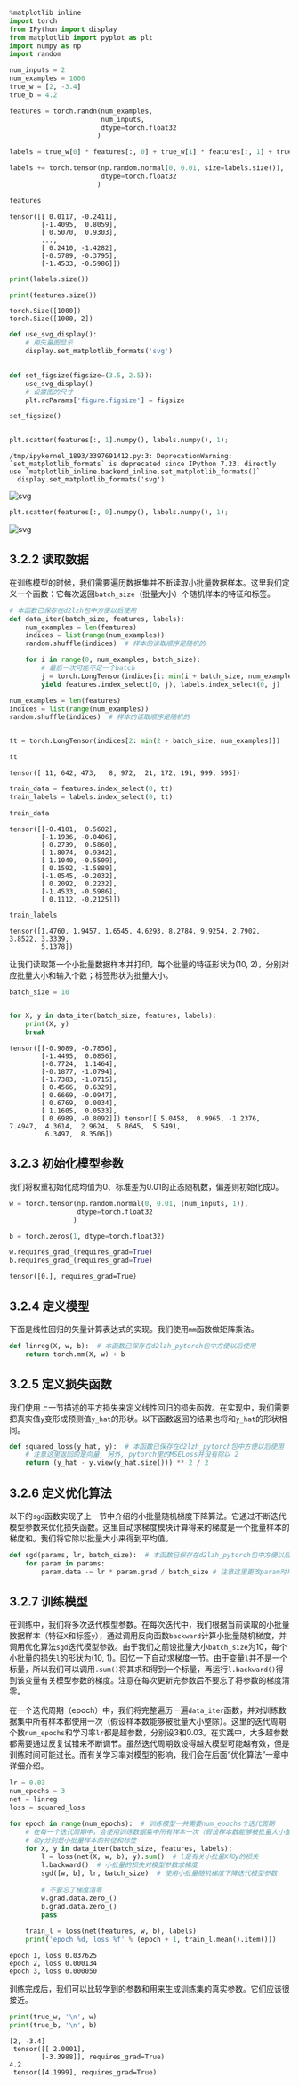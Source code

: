 ```python
%matplotlib inline
import torch
from IPython import display
from matplotlib import pyplot as plt
import numpy as np
import random
```


```python
num_inputs = 2
num_examples = 1000
true_w = [2, -3.4]
true_b = 4.2

features = torch.randn(num_examples, 
                       num_inputs, 
                       dtype=torch.float32
                      )

labels = true_w[0] * features[:, 0] + true_w[1] * features[:, 1] + true_b

labels += torch.tensor(np.random.normal(0, 0.01, size=labels.size()), 
                       dtype=torch.float32
                      )
```


```python
features
```




    tensor([[ 0.0117, -0.2411],
            [-1.4095,  0.8059],
            [ 0.5070,  0.9303],
            ...,
            [ 0.2410, -1.4282],
            [-0.5789, -0.3795],
            [-1.4533, -0.5986]])




```python
print(labels.size())

print(features.size())
```

    torch.Size([1000])
    torch.Size([1000, 2])



```python
def use_svg_display():
    # 用矢量图显示
    display.set_matplotlib_formats('svg')

    
def set_figsize(figsize=(3.5, 2.5)):
    use_svg_display()
    # 设置图的尺寸
    plt.rcParams['figure.figsize'] = figsize
```


```python
set_figsize()


plt.scatter(features[:, 1].numpy(), labels.numpy(), 1);
```

    /tmp/ipykernel_1893/3397691412.py:3: DeprecationWarning: `set_matplotlib_formats` is deprecated since IPython 7.23, directly use `matplotlib_inline.backend_inline.set_matplotlib_formats()`
      display.set_matplotlib_formats('svg')



    
![svg](02_1_%E7%BA%BF%E6%80%A7%E5%9B%9E%E5%BD%92_%E6%89%8B%E5%8A%A8%E5%AE%9E%E7%8E%B0_files/02_1_%E7%BA%BF%E6%80%A7%E5%9B%9E%E5%BD%92_%E6%89%8B%E5%8A%A8%E5%AE%9E%E7%8E%B0_5_1.svg)
    



```python
plt.scatter(features[:, 0].numpy(), labels.numpy(), 1);
```


    
![svg](02_1_%E7%BA%BF%E6%80%A7%E5%9B%9E%E5%BD%92_%E6%89%8B%E5%8A%A8%E5%AE%9E%E7%8E%B0_files/02_1_%E7%BA%BF%E6%80%A7%E5%9B%9E%E5%BD%92_%E6%89%8B%E5%8A%A8%E5%AE%9E%E7%8E%B0_6_0.svg)
    


## 3.2.2 读取数据

在训练模型的时候，我们需要遍历数据集并不断读取小批量数据样本。这里我们定义一个函数：它每次返回`batch_size`（批量大小）个随机样本的特征和标签。


```python
# 本函数已保存在d2lzh包中方便以后使用
def data_iter(batch_size, features, labels):
    num_examples = len(features)
    indices = list(range(num_examples))
    random.shuffle(indices)  # 样本的读取顺序是随机的

    for i in range(0, num_examples, batch_size):
        # 最后一次可能不足一个batch
        j = torch.LongTensor(indices[i: min(i + batch_size, num_examples)]) 
        yield features.index_select(0, j), labels.index_select(0, j)

```


```python
num_examples = len(features)
indices = list(range(num_examples))
random.shuffle(indices)  # 样本的读取顺序是随机的


tt = torch.LongTensor(indices[2: min(2 + batch_size, num_examples)]) 

tt
```




    tensor([ 11, 642, 473,   8, 972,  21, 172, 191, 999, 595])




```python
train_data = features.index_select(0, tt)
train_labels = labels.index_select(0, tt)

train_data
```




    tensor([[-0.4101,  0.5602],
            [-1.1936, -0.0406],
            [-0.2739,  0.5860],
            [ 1.8074,  0.9342],
            [ 1.1040, -0.5509],
            [ 0.1592, -1.5889],
            [-1.0545, -0.2032],
            [ 0.2092,  0.2232],
            [-1.4533, -0.5986],
            [ 0.1112, -0.2125]])




```python
train_labels
```




    tensor([1.4760, 1.9457, 1.6545, 4.6293, 8.2784, 9.9254, 2.7902, 3.8522, 3.3339,
            5.1378])



让我们读取第一个小批量数据样本并打印。每个批量的特征形状为(10, 2)，分别对应批量大小和输入个数；标签形状为批量大小。


```python
batch_size = 10


for X, y in data_iter(batch_size, features, labels):
    print(X, y)
    break
```

    tensor([[-0.9089, -0.7856],
            [-1.4495,  0.0856],
            [-0.7724,  1.1464],
            [-0.1877, -1.0794],
            [-1.7383, -1.0715],
            [ 0.4566,  0.6329],
            [ 0.6669, -0.0947],
            [ 0.6769,  0.0034],
            [ 1.1605,  0.0533],
            [ 0.6989, -0.8092]]) tensor([ 5.0458,  0.9965, -1.2376,  7.4947,  4.3614,  2.9624,  5.8645,  5.5491,
             6.3497,  8.3506])


## 3.2.3 初始化模型参数

我们将权重初始化成均值为0、标准差为0.01的正态随机数，偏差则初始化成0。


```python
w = torch.tensor(np.random.normal(0, 0.01, (num_inputs, 1)), 
                 dtype=torch.float32
                )

b = torch.zeros(1, dtype=torch.float32)
```


```python
w.requires_grad_(requires_grad=True)
b.requires_grad_(requires_grad=True) 
```




    tensor([0.], requires_grad=True)



## 3.2.4 定义模型

下面是线性回归的矢量计算表达式的实现。我们使用`mm`函数做矩阵乘法。


```python
def linreg(X, w, b):  # 本函数已保存在d2lzh_pytorch包中方便以后使用
    return torch.mm(X, w) + b
```

## 3.2.5 定义损失函数

我们使用上一节描述的平方损失来定义线性回归的损失函数。在实现中，我们需要把真实值`y`变形成预测值`y_hat`的形状。以下函数返回的结果也将和`y_hat`的形状相同。


```python
def squared_loss(y_hat, y):  # 本函数已保存在d2lzh_pytorch包中方便以后使用
    # 注意这里返回的是向量, 另外, pytorch里的MSELoss并没有除以 2
    return (y_hat - y.view(y_hat.size())) ** 2 / 2
```

## 3.2.6 定义优化算法

以下的`sgd`函数实现了上一节中介绍的小批量随机梯度下降算法。它通过不断迭代模型参数来优化损失函数。这里自动求梯度模块计算得来的梯度是一个批量样本的梯度和。我们将它除以批量大小来得到平均值。


```python
def sgd(params, lr, batch_size):  # 本函数已保存在d2lzh_pytorch包中方便以后使用
    for param in params:
        param.data -= lr * param.grad / batch_size # 注意这里更改param时用的param.data
```

## 3.2.7 训练模型

在训练中，我们将多次迭代模型参数。在每次迭代中，我们根据当前读取的小批量数据样本（特征`X`和标签`y`），通过调用反向函数`backward`计算小批量随机梯度，并调用优化算法`sgd`迭代模型参数。由于我们之前设批量大小`batch_size`为10，每个小批量的损失`l`的形状为(10, 1)。回忆一下自动求梯度一节。由于变量`l`并不是一个标量，所以我们可以调用`.sum()`将其求和得到一个标量，再运行`l.backward()`得到该变量有关模型参数的梯度。注意在每次更新完参数后不要忘了将参数的梯度清零。

在一个迭代周期（epoch）中，我们将完整遍历一遍`data_iter`函数，并对训练数据集中所有样本都使用一次（假设样本数能够被批量大小整除）。这里的迭代周期个数`num_epochs`和学习率`lr`都是超参数，分别设3和0.03。在实践中，大多超参数都需要通过反复试错来不断调节。虽然迭代周期数设得越大模型可能越有效，但是训练时间可能过长。而有关学习率对模型的影响，我们会在后面“优化算法”一章中详细介绍。


```python
lr = 0.03
num_epochs = 3
net = linreg
loss = squared_loss

for epoch in range(num_epochs):  # 训练模型一共需要num_epochs个迭代周期
    # 在每一个迭代周期中，会使用训练数据集中所有样本一次（假设样本数能够被批量大小整除）。X
    # 和y分别是小批量样本的特征和标签
    for X, y in data_iter(batch_size, features, labels):
        l = loss(net(X, w, b), y).sum()  # l是有关小批量X和y的损失
        l.backward()  # 小批量的损失对模型参数求梯度
        sgd([w, b], lr, batch_size)  # 使用小批量随机梯度下降迭代模型参数
        
        # 不要忘了梯度清零
        w.grad.data.zero_()
        b.grad.data.zero_()
        pass
    
    train_l = loss(net(features, w, b), labels)
    print('epoch %d, loss %f' % (epoch + 1, train_l.mean().item()))
```

    epoch 1, loss 0.037625
    epoch 2, loss 0.000134
    epoch 3, loss 0.000050


训练完成后，我们可以比较学到的参数和用来生成训练集的真实参数。它们应该很接近。


```python
print(true_w, '\n', w)
print(true_b, '\n', b)
```

    [2, -3.4] 
     tensor([[ 2.0001],
            [-3.3988]], requires_grad=True)
    4.2 
     tensor([4.1999], requires_grad=True)



```python

```
